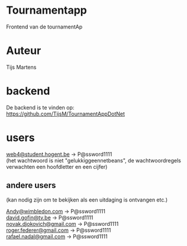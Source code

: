 # Tournamentapp

Frontend van de tournamentAp


# Auteur

Tijs Martens

# backend

De backend is te vinden op: https://github.com/TijsM/TournamentAppDotNet

# users

web4@student.hogent.be  -> P@ssword1111  
(het wachtwoord is niet "gelukkiggeennetbeans", de wachtwoordregels verwachten een hoofdletter en een cijfer)

## andere users
(kan nodig zijn om te bekijken als een uitdaging is ontvangen etc.)

Andy@wimbledon.com -> P@ssword1111  
david.gofin@tv.be -> P@ssword1111  
novak.djokovich@gmail.com -> P@ssword1111  
roger.federer@gmail.com -> P@ssword1111  
rafael.nadal@gmail.com -> P@ssword1111  

